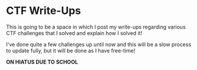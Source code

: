 # CTF Write-Ups #
This is going to be a space in which I post my write-ups regarding various CTF challenges that I solved and explain how I solved it!

I've done quite a few challenges up until now and this will be a slow process to update fully, but it will be done as I have free-time!

**ON HIATUS DUE TO SCHOOL**

